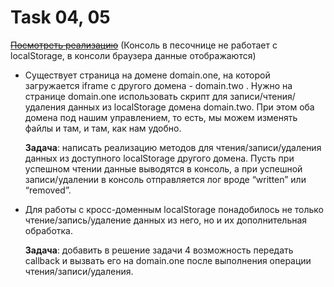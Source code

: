 ﻿# Task 04, 05

[~~Посмотреть реализацию~~](https://codesandbox.io/s/async-surf-b56jy)
(Консоль в песочнице не работает с localStorage, в консоли браузера данные отображаются)

- Существует страница на домене domain.one, на которой загружается iframe с другого домена - domain.two
. Нужно на странице domain.one использовать скрипт для записи/чтения/удаления данных из localStorage домена domain.two. При этом оба домена под нашим управлением, то есть, мы можем изменять файлы и там, и там, как нам удобно. 
    
    **Задача**: написать реализацию методов для чтения/записи/удаления данных из доступного localStorage другого домена. Пусть при успешном чтении данные выводятся в консоль, а при успешной записи/удалении в консоль отправляется лог вроде “written” или “removed”. 

- Для работы с кросс-доменным localStorage
 понадобилось не только чтение/запись/удаление данных из него, но и их дополнительная обработка.  
    
    **Задача**: добавить в решение задачи 4 возможность передать callback и вызвать его на domain.one после выполнения операции чтения/записи/удаления. 

